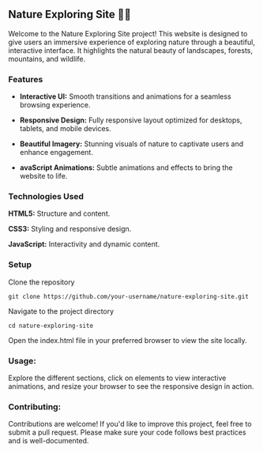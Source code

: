 ## Nature Exploring Site 🌲🌄
Welcome to the Nature Exploring Site project! This website is designed to give users an immersive experience of exploring nature through a beautiful, interactive interface. It highlights the natural beauty of landscapes, forests, mountains, and wildlife.

### Features
- **Interactive UI:** Smooth transitions and animations for a seamless browsing experience.

- **Responsive Design:**  Fully responsive layout optimized for desktops, tablets, and mobile devices.

- **Beautiful Imagery:**  Stunning visuals of nature to captivate users and enhance engagement.

- **avaScript Animations:**  Subtle animations and effects to bring the website to life.

### Technologies Used
**HTML5:**  Structure and content.

**CSS3:**  Styling and responsive design.

**JavaScript:**  Interactivity and dynamic content.

### Setup
Clone the repository
```
git clone https://github.com/your-username/nature-exploring-site.git
```
Navigate to the project directory
```
cd nature-exploring-site
```
Open the index.html file in your preferred browser to view the site locally.

### Usage:
Explore the different sections, click on elements to view interactive animations, and resize your browser to see the responsive design in action.

### Contributing:
Contributions are welcome! If you'd like to improve this project, feel free to submit a pull request. Please make sure your code follows best practices and is well-documented.


